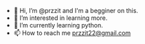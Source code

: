 - 👋 Hi, I’m @przzit and I'm a begginer on this.
- 👀 I’m interested in learning more.
- 🌱 I’m currently learning python.
- 📫 How to reach me przzit22@gmail.com

<!---
przzit/przzit is a ✨ special ✨ repository because its `README.md` (this file) appears on your GitHub profile.
You can click the Preview link to take a look at your changes.
--->
